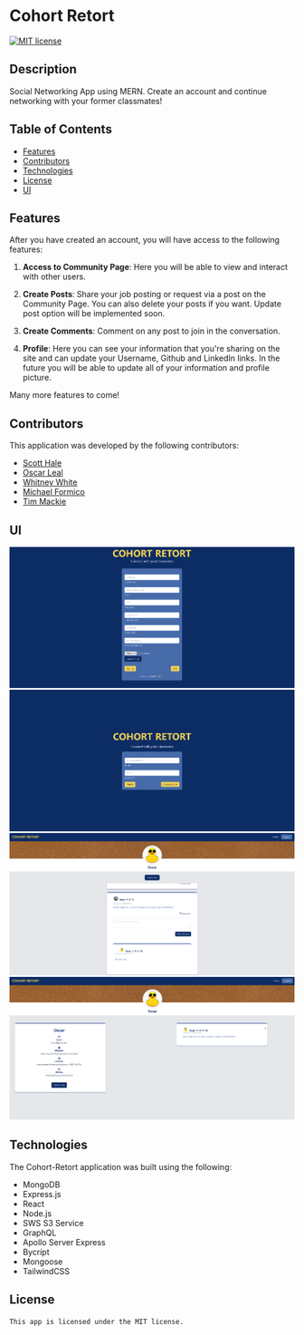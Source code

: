 # Cohort Retort

[![MIT license](https://img.shields.io/badge/License-MIT-blue.svg)](https://lbesson.mit-license.org/)

## Description

Social Networking App using MERN. Create an account and continue networking with your former classmates!

## Table of Contents

- [Features](#features)
- [Contributors](#contributors)
- [Technologies](#technologies)
- [License](#license)
- [UI](#ui)

## Features

After you have created an account, you will have access to the following features:

1. **Access to Community Page**: Here you will be able to view and interact with other users.

2. **Create Posts**: Share your job posting or request via a post on the Community Page. You can also delete your posts if you want. Update post option will be implemented soon.

3. **Create Comments**: Comment on any post to join in the conversation.

4. **Profile**: Here you can see your information that you're sharing on the site and can update your Username, Github and LinkedIn links. In the future you will be able to update all of your information and profile picture.

Many more features to come!

## Contributors

This application was developed by the following contributors:

- [Scott Hale](https://github.com/shale00)
- [Oscar Leal](https://github.com/Oscarl214)
- [Whitney White](https://github.com/Whitney15)
- [Michael Formico](https://github.com/MichaelFormico)
- [Tim Mackie](https://github.com/Timmackie)

## UI

![SignUpPage](./images/SignUpPage.png)
![LoginPage](./images/LoginPage.png)
![HomePage](/images/HomePage.png)
![ProfilePage](/images/ProfilePage.png)

## Technologies

The Cohort-Retort application was built using the following:

- MongoDB
- Express.js
- React
- Node.js
- SWS S3 Service
- GraphQL
- Apollo Server Express
- Bycript
- Mongoose
- TailwindCSS

## License

    This app is licensed under the MIT license.
